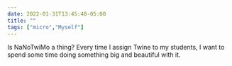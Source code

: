 ```yaml
---
date: 2022-01-31T13:45:48-05:00
title: ""
tags: ["micro","Myself"]
---
```

Is NaNoTwiMo a thing? Every time I assign Twine to my students, I want to spend some time doing something big and beautiful with it.
